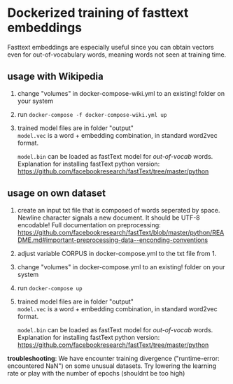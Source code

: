 # Dockerized training of fasttext embeddings

Fasttext embeddings are especially useful since you can obtain vectors even for out-of-vocabulary words, 
meaning words not seen at training time. 

## usage with Wikipedia
1. change "volumes" in docker-compose-wiki.yml to an existing! folder on your system
2. run `docker-compose -f docker-compose-wiki.yml up`
3. trained model files are in folder "output"    
    `model.vec` is a word + embedding combination, in standard word2vec format.
    
    `model.bin` can be loaded as fastText model for *out-of-vocab* words. 
    Explanation for installing fastText python version: https://github.com/facebookresearch/fastText/tree/master/python
    
## usage on own dataset
1. create an input txt file that is composed of words seperated by space. Newline character signals a new document. It should be UTF-8 encodable!
Full documentation on preprocessing: https://github.com/facebookresearch/fastText/blob/master/python/README.md#important-preprocessing-data--enconding-conventions
2. adjust variable CORPUS in docker-compose.yml to the txt file from 1.
3. change "volumes" in docker-compose.yml to an existing! folder on your system
4. run `docker-compose up`
5. trained model files are in folder "output"    
    `model.vec` is a word + embedding combination, in standard word2vec format.
    
    `model.bin` can be loaded as fastText model for *out-of-vocab* words. 
    Explanation for installing fastText python version: https://github.com/facebookresearch/fastText/tree/master/python
    
**troubleshooting**: We have encounter training divergence ("runtime-error: encountered NaN") on some unusual datasets. Try lowering the learning rate or 
play with the number of epochs (shouldnt be too high) 
    


